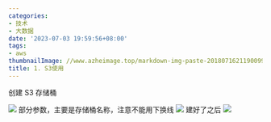 ```yaml
---
categories:
- 技术
- 大数据
date: '2023-07-03 19:59:56+08:00'
tags:
- aws
thumbnailImage: //www.azheimage.top/markdown-img-paste-20180716211900993.png
title: 1. S3使用
---
```


创建 S3 存储桶

<!--more-->

![](https://www.azheimage.top/markdown-img-paste-20230619135812891.png)
部分参数，主要是存储桶名称，注意不能用下换线
![](https://www.azheimage.top/markdown-img-paste-2023061913591493.png)
建好了之后
![](https://www.azheimage.top/markdown-img-paste-20230619150337513.png)
